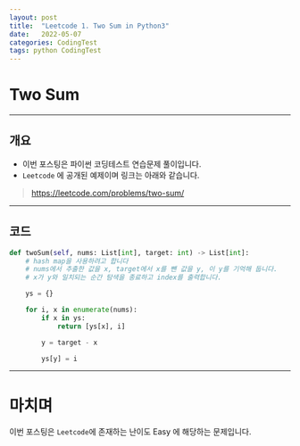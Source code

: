```yaml
---
layout: post
title:  "Leetcode 1. Two Sum in Python3"
date:   2022-05-07
categories: CodingTest
tags: python CodingTest
---
```

# Two Sum
---

## 개요

* 이번 포스팅은 파이썬 코딩테스트 연습문제 풀이입니다.
* `Leetcode` 에 공개된 예제이며 링크는 아래와 같습니다.

> <https://leetcode.com/problems/two-sum/>
    
---
    
## 코드

```python
def twoSum(self, nums: List[int], target: int) -> List[int]:
    # hash map을 사용하려고 합니다
    # nums에서 추출한 값을 x, target에서 x를 뺀 값을 y, 이 y를 기억해 둡니다.
    # x가 y와 일치되는 순간 탐색을 종료하고 index를 출력합니다.

    ys = {}

    for i, x in enumerate(nums):
        if x in ys:
            return [ys[x], i]

        y = target - x

        ys[y] = i
```

---
# 마치며
이번 포스팅은 `Leetcode`에 존재하는 난이도 Easy 에 해당하는 문제입니다.  